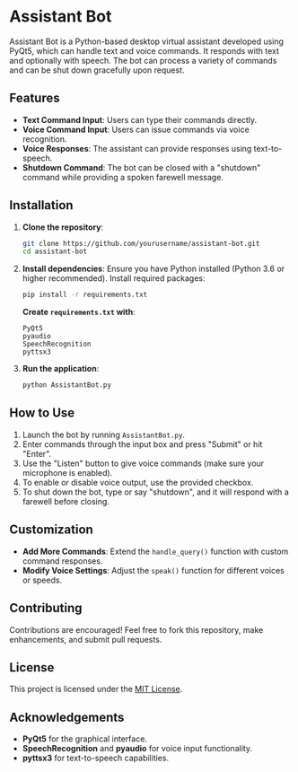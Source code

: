 # Assistant Bot

Assistant Bot is a Python-based desktop virtual assistant developed using PyQt5, which can handle text and voice commands. It responds with text and optionally with speech. The bot can process a variety of commands and can be shut down gracefully upon request.

## Features

- **Text Command Input**: Users can type their commands directly.
- **Voice Command Input**: Users can issue commands via voice recognition.
- **Voice Responses**: The assistant can provide responses using text-to-speech.
- **Shutdown Command**: The bot can be closed with a "shutdown" command while providing a spoken farewell message.

## Installation

1. **Clone the repository**:
    ```bash
    git clone https://github.com/yourusername/assistant-bot.git
    cd assistant-bot
    ```

2. **Install dependencies**:
    Ensure you have Python installed (Python 3.6 or higher recommended). Install required packages:
    ```bash
    pip install -r requirements.txt
    ```

    **Create `requirements.txt` with**:
    ```text
    PyQt5
    pyaudio
    SpeechRecognition
    pyttsx3
    ```
    
3. **Run the application**:
    ```bash
    python AssistantBot.py
    ```

## How to Use

1. Launch the bot by running `AssistantBot.py`.
2. Enter commands through the input box and press "Submit" or hit "Enter".
3. Use the "Listen" button to give voice commands (make sure your microphone is enabled).
4. To enable or disable voice output, use the provided checkbox.
5. To shut down the bot, type or say "shutdown", and it will respond with a farewell before closing.

## Customization

- **Add More Commands**: Extend the `handle_query()` function with custom command responses.
- **Modify Voice Settings**: Adjust the `speak()` function for different voices or speeds.

## Contributing

Contributions are encouraged! Feel free to fork this repository, make enhancements, and submit pull requests.

## License

This project is licensed under the [MIT License](LICENSE).

## Acknowledgements

- **PyQt5** for the graphical interface.
- **SpeechRecognition** and **pyaudio** for voice input functionality.
- **pyttsx3** for text-to-speech capabilities.
